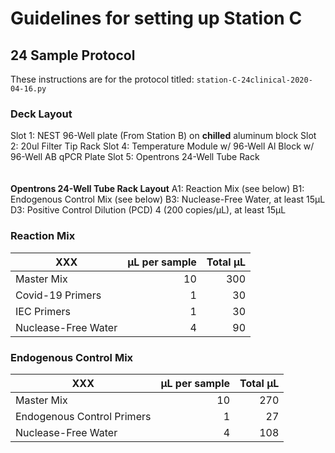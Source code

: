 # Guidelines for setting up Station C

## 24 Sample Protocol
These instructions are for the protocol titled: `station-C-24clinical-2020-04-16.py`

### Deck Layout

Slot 1: NEST 96-Well plate (From Station B) on **chilled** aluminum block
Slot 2: 20ul Filter Tip Rack
Slot 4: Temperature Module w/ 96-Well Al Block w/ 96-Well AB qPCR Plate
Slot 5: Opentrons 24-Well Tube Rack<br>
<br>
<br>
**Opentrons 24-Well Tube Rack Layout**
A1: Reaction Mix (see below)
B1: Endogenous Control Mix (see below)
B3: Nuclease-Free Water, at least 15μL
D3: Positive Control Dilution (PCD) 4 (200 copies/μL), at least 15μL

### Reaction Mix

XXX | μL per sample | Total μL
--- | ------------: | -------:
Master Mix | 10 | 300
Covid-19 Primers | 1 | 30
IEC Primers | 1 | 30
Nuclease-Free Water | 4 | 90

### Endogenous Control Mix

XXX | μL per sample | Total μL
--- | ------------: | -------:
Master Mix | 10 | 270
Endogenous Control Primers | 1 | 27
Nuclease-Free Water | 4 | 108
